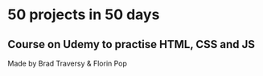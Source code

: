 # 50 projects in 50 days

## Course on Udemy to practise HTML, CSS and JS

Made by Brad Traversy & Florin Pop
